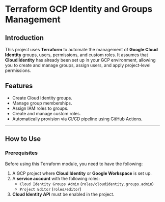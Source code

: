 # Terraform GCP Identity and Groups Management

## Introduction

This project uses **Terraform** to automate the management of **Google Cloud Identity** groups, users, permissions, and custom roles. It assumes that **Cloud Identity** has already been set up in your GCP environment, allowing you to create and manage groups, assign users, and apply project-level permissions.

## Features
- Create Cloud Identity groups.
- Manage group memberships.
- Assign IAM roles to groups.
- Create and manage custom roles.
- Automatically provision via CI/CD pipeline using GitHub Actions.

---

## How to Use

### Prerequisites

Before using this Terraform module, you need to have the following:

1. A GCP project where **Cloud Identity** or **Google Workspace** is set up.
2. A **service account** with the following roles:
   - `Cloud Identity Groups Admin` (`roles/cloudidentity.groups.admin`)
   - `Project Editor` (`roles/editor`)
3. **Cloud Identity API** must be enabled in the project.
